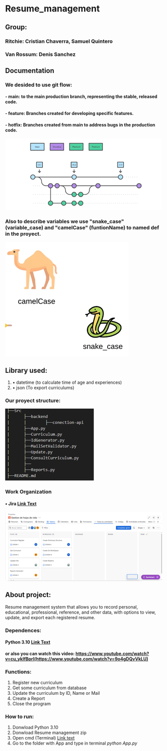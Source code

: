 # Resume_management

## Group: 
### Ritchie: Cristian Chaverra, Samuel Quintero
### Van Rossum: Denis Sanchez

## Documentation


### We desided to use git flow: 
#### - main: to the main production branch, representing the stable, released code. 
#### - feature: Branches created for developing specific features.
#### - hotfix: Branches created from main to address  bugs in the production code.


![alt text](image-1.png)



### Also to describe variables we use "snake_case" (variable_case) and "camelCase" (funtionName) to named def in the proyect.


![alt text](image-2.png)



## Library used:
1. • datetime (to calculate time of age and experiences)
2. • json (To export curriculums)


### Our proyect structure:

![alt text](image-3.png)

 ### Work Organization

#### • Jira [Link Text](#)

![alt text](Jira_Table-First-Sprim.png)

## About project:

Resume management system that allows you to record personal, educational, professional, reference, and other data, with options to view, update, and export each registered resume.

### Dependences:
#### Python 3.10 [Link Text](#https://www.python.org/downloads/)
#### or also you can watch this video: https://www.youtube.com/watch?v=cu_ykIfBprI(https://www.youtube.com/watch?v=9o4gDQvVkLU)

### Functions:
 1. Register new curriculum
 2. Get some curriculum from database
 3. Update the curriculum by ID, Name or Mail
 4. Create a Report 
 5. Close the program

### How to run:

 1. Donwload Python 3.10
 2. Donwload Resume management zip
 3. Open cmd (Terminal) [Link text](#https://www.youtube.com/watch?v=JvHHgnOqW4w)
 4. Go to the folder with App and type in terminal *python App.py*
